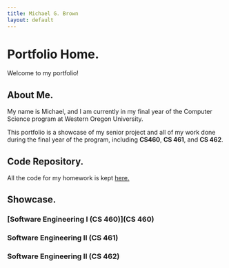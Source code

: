 ```yaml
---
title: Michael G. Brown   
layout: default
---
```

# Portfolio Home.

Welcome to my portfolio!

## About Me.

My name is Michael, and I am currently in my final year of the Computer Science program at Western Oregon University.

This portfolio is a showcase of my senior project and all of my work done during the final year of the program, including **CS460**, **CS 461**, and **CS 462**.

## Code Repository.

All the code for my homework is kept [here.](https://github.com/mgeorgebrown89/CS-Portfolio)

## Showcase.
### [Software Engineering I (CS 460)](CS 460)
### Software Engineering II (CS 461)
### Software Engineering II (CS 462)